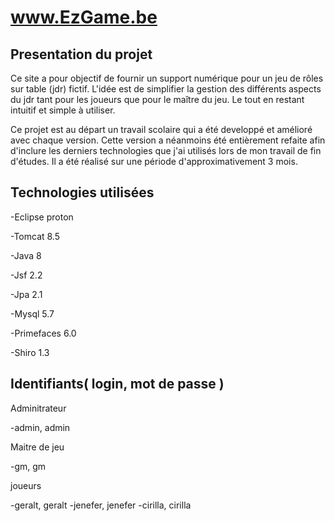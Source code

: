 # www.EzGame.be

## Presentation du projet  ##
  Ce site a pour objectif de fournir un support numérique pour un jeu de rôles sur table (jdr) fictif.
L'idée est de simplifier la gestion des différents aspects du jdr tant pour les joueurs que pour le maître du jeu.
Le tout en restant intuitif et simple à utiliser.

  Ce projet est au départ un travail scolaire qui a été developpé et amélioré avec chaque version.
Cette version a néanmoins été entièrement refaite afin d'inclure les derniers technologies que j'ai utilisés lors de mon travail de fin d'études. Il a été réalisé sur une période d'approximativement 3 mois.

## Technologies utilisées ##
-Eclipse proton

-Tomcat 8.5

-Java 8

-Jsf 2.2

-Jpa 2.1

-Mysql 5.7

-Primefaces 6.0

-Shiro 1.3

## Identifiants( login, mot de passe ) ##

Adminitrateur

-admin, admin

Maitre de jeu

-gm, gm

joueurs

-geralt, geralt
-jenefer, jenefer
-cirilla, cirilla
